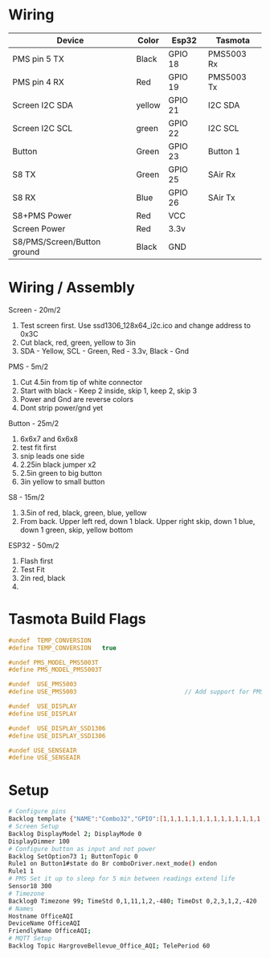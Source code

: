 # Wiring

| Device | Color | Esp32 | Tasmota |
| --- | --- | --- | --- |
| PMS pin 5 TX | Black | GPIO 18 | PMS5003 Rx |
| PMS pin 4 RX | Red | GPIO 19 | PMS5003 Tx |
| Screen I2C SDA | yellow | GPIO 21 | I2C SDA |
| Screen I2C SCL | green | GPIO 22 | I2C SCL |
| Button | Green | GPIO 23 | Button 1 |
| S8 TX | Green | GPIO 25 | SAir Rx |
| S8 RX | Blue | GPIO 26 | SAir Tx |
| S8+PMS Power | Red | VCC | |
| Screen Power | Red | 3.3v | |
| S8/PMS/Screen/Button ground | Black | GND | |

# Wiring / Assembly

Screen - 20m/2

1. Test screen first.  Use ssd1306_128x64_i2c.ico and change address to 0x3C
2. Cut black, red, green, yellow to 3in
3. SDA - Yellow, SCL - Green, Red - 3.3v, Black - Gnd

PMS - 5m/2

1. Cut 4.5in from tip of white connector
2. Start with black - Keep 2 inside, skip 1, keep 2, skip 3
3. Power and Gnd are reverse colors
4. Dont strip power/gnd yet

Button - 25m/2

1. 6x6x7 and 6x6x8
1. test fit first
2. snip leads one side
3. 2.25in black jumper x2
4. 2.5in green to big button
5. 3in yellow to small button

S8 - 15m/2

1. 3.5in of red, black, green, blue, yellow
2. From back.  Upper left red, down 1 black.  Upper right skip, down 1 blue, down 1 green, skip, yellow bottom

ESP32 - 50m/2

1. Flash first
1. Test Fit
1. 2in red, black
2. 

# Tasmota Build Flags
```c++
#undef  TEMP_CONVERSION
#define TEMP_CONVERSION   true

#undef PMS_MODEL_PMS5003T
#define PMS_MODEL_PMS5003T

#undef  USE_PMS5003
#define USE_PMS5003                              // Add support for PMS5003 and PMS7003 particle concentration sensor (+1k3 code)

#undef  USE_DISPLAY
#define USE_DISPLAY

#undef  USE_DISPLAY_SSD1306
#define USE_DISPLAY_SSD1306

#undef USE_SENSEAIR
#define USE_SENSEAIR

```

# Setup

```sh
# Configure pins
Backlog template {"NAME":"Combo32","GPIO":[1,1,1,1,1,1,1,1,1,1,1,1,1,1,1696,1664,0,640,608,32,0,1632,1600,1,0,0,0,0,1,1,1,1,1,0,0,1],"FLAG":0,"BASE":1}; Module 0
# Screen Setup
Backlog DisplayModel 2; DisplayMode 0
DisplayDimmer 100
# Configure button as input and not power
Backlog SetOption73 1; ButtonTopic 0
Rule1 on Button1#state do Br comboDriver.next_mode() endon
Rule1 1
# PMS Set it up to sleep for 5 min between readings extend life
Sensor18 300
# Timezone
Backlog0 Timezone 99; TimeStd 0,1,11,1,2,-480; TimeDst 0,2,3,1,2,-420
# Names
Hostname OfficeAQI
DeviceName OfficeAQI
FriendlyName OfficeAQI; 
# MQTT Setup
Backlog Topic HargroveBellevue_Office_AQI; TelePeriod 60
```


